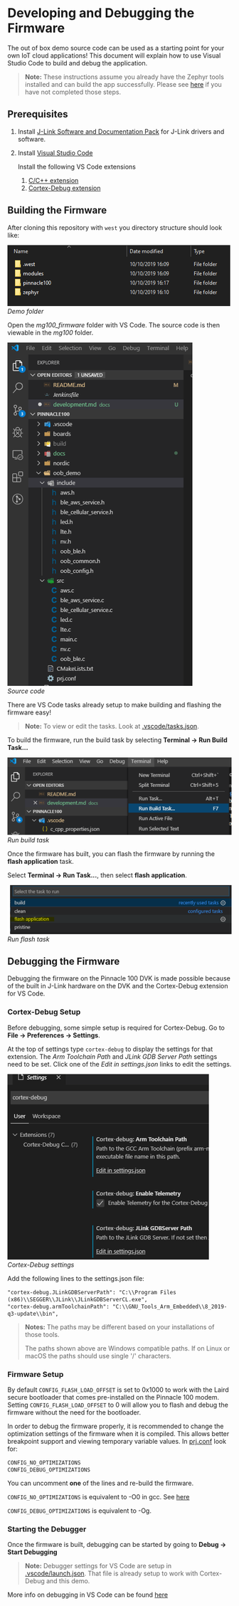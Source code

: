 # Developing and Debugging the Firmware
The out of box demo source code can be used as a starting point for your own IoT cloud applications!
This document will explain how to use Visual Studio Code to build and debug the application.
>**Note:** These instructions assume you already have the Zephyr tools installed and can build the app successfully.  Please see [here](../README.md#preparing-to-build) if you have not completed those steps.

## Prerequisites
1. Install [J-Link Software and Documentation Pack](https://www.segger.com/downloads/jlink/#J-LinkSoftwareAndDocumentationPack) for J-Link drivers and software.
2. Install [Visual Studio Code](https://code.visualstudio.com/)
   
    Install the following VS Code extensions
    1. [C/C++ extension](https://marketplace.visualstudio.com/items?itemName=ms-vscode.cpptools)
    2. [Cortex-Debug extension](https://marketplace.visualstudio.com/items?itemName=marus25.cortex-debug)

## Building the Firmware

After cloning this repository with `west` you directory structure should look like:

![Demo folder](images/demo_folder.png)<br>
*Demo folder*

Open the *mg100_firmware* folder with VS Code.  The source code is then viewable in the *mg100* folder.

![Source code](images/oob_demo_source.png)<br>
*Source code*

There are VS Code tasks already setup to make building and flashing the firmware easy!
>**Note:** To view or edit the tasks.  Look at [.vscode/tasks.json](../.vscode/tasks.json).

To build the firmware, run the build task by selecting **Terminal -> Run Build Task...**

![Run build task](images/run_build_task.png)<br>
*Run build task*

Once the firmware has built, you can flash the firmware by running the **flash application** task.

Select **Terminal -> Run Task...**, then select **flash application**.

![Run flash task](images/run_flash_task.png)<br>
*Run flash task*

## Debugging the Firmware
Debugging the firmware on the Pinnacle 100 DVK is made possible because of the built in J-Link hardware on the DVK and the Cortex-Debug extension for VS Code.

### Cortex-Debug Setup
Before debugging, some simple setup is required for Cortex-Debug.  Go to **File -> Preferences -> Settings**.

At the top of settings type `cortex-debug` to display the settings for that extension.  The *Arm Toolchain Path* and *JLink GDB Server Path* settings need to be set.  Click one of the *Edit in settings.json* links to edit the settings.

![Cortex debug settings](images/cortex_debug_settings.png)<br>
*Cortex-Debug settings*

Add the following lines to the settings.json file:
```
"cortex-debug.JLinkGDBServerPath": "C:\\Program Files (x86)\\SEGGER\\JLink\\JLinkGDBServerCL.exe",
"cortex-debug.armToolchainPath": "C:\\GNU_Tools_Arm_Embedded\\8_2019-q3-update\\bin",
```
>**Notes:** The paths may be different based on your installations of those tools.
>
>The paths shown above are Windows compatible paths.  If on Linux or macOS the paths should use single '/' characters.

### Firmware Setup
By default `CONFIG_FLASH_LOAD_OFFSET` is set to 0x1000 to work with the Laird secure bootloader that comes pre-installed on the Pinnacle 100 modem.  Setting `CONFIG_FLASH_LOAD_OFFSET` to 0 will allow you to flash and debug the firmware without the need for the bootloader.

In order to debug the firmware properly, it is recommended to change the optimization settings of the firmware when it is compiled.  This allows better breakpoint support and viewing temporary variable values. In [prj.conf](../mg100/prj.conf) look for:
```
CONFIG_NO_OPTIMIZATIONS
CONFIG_DEBUG_OPTIMIZATIONS
```
You can uncomment **one** of the lines and re-build the firmware.

`CONFIG_NO_OPTIMIZATIONS` is equivalent to -O0 in gcc.  See [here](https://gcc.gnu.org/onlinedocs/gcc/Optimize-Options.html)

`CONFIG_DEBUG_OPTIMIZATIONS` is equivalent to -Og.

### Starting the Debugger
Once the firmware is built, debugging can be started by going to **Debug -> Start Debugging**
>**Note:** Debugger settings for VS Code are setup in [.vscode/launch.json](../.vscode/launch.json).  That file is already setup to work with Cortex-Debug and this demo.

More info on debugging in VS Code can be found [here](https://code.visualstudio.com/docs/editor/debugging)

